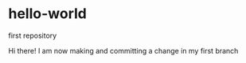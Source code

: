 # hello-world
first repository

Hi there! I am now making and committing a change in my first branch 

